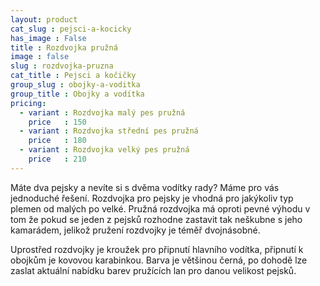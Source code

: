 ```yaml
---
layout: product
cat_slug : pejsci-a-kocicky
has_image : False
title : Rozdvojka pružná
image : false
slug : rozdvojka-pruzna
cat_title : Pejsci a kočičky
group_slug : obojky-a-voditka
group_title : Obojky a vodítka
pricing:
  - variant : Rozdvojka malý pes pružná
    price   : 150
  - variant : Rozdvojka střední pes pružná
    price   : 180
  - variant : Rozdvojka velký pes pružná
    price   : 210
---
```


Máte dva pejsky a nevíte si s dvěma vodítky rady? Máme pro vás jednoduché řešení.
Rozdvojka pro pejsky je vhodná pro jakýkoliv typ plemen od malých po velké.
Pružná rozdvojka má oproti pevné výhodu v tom že pokud se jeden z pejsků rozhodne zastavit tak neškubne s jeho kamarádem, jelikož pružení rozdvojky je téměř dvojnásobné.

Uprostřed rozdvojky je kroužek pro připnutí hlavního vodítka, připnutí k obojkům je kovovou karabinkou.
Barva je většinou černá, po dohodě lze zaslat aktuální nabídku barev pružících lan pro danou velikost pejsků.

